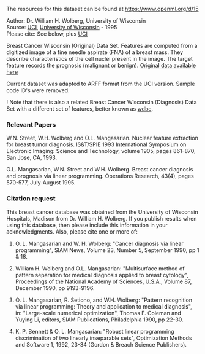 The resources for this dataset can be found at https://www.openml.org/d/15

Author: Dr. William H. Wolberg, University of Wisconsin  
Source: [UCI](https://archive.ics.uci.edu/ml/datasets/breast+cancer+wisconsin+(original)), [University of Wisconsin](http://pages.cs.wisc.edu/~olvi/uwmp/cancer.html) - 1995  
Please cite: See below, plus [UCI](https://archive.ics.uci.edu/ml/citation_policy.html)  

Breast Cancer Wisconsin (Original) Data Set. Features are computed from a digitized image of a fine needle aspirate (FNA) of a breast mass. They describe characteristics of the cell nuclei present in the image. The target feature records the prognosis (malignant or benign). [Original data available here](ftp://ftp.cs.wisc.edu/math-prog/cpo-dataset/machine-learn/cancer/)  

Current dataset was adapted to ARFF format from the UCI version. Sample code ID's were removed.  

! Note that there is also a related Breast Cancer Wisconsin (Diagnosis) Data Set with a different set of features, better known as [wdbc](https://www.openml.org/d/1510).

### Relevant Papers  

W.N. Street, W.H. Wolberg and O.L. Mangasarian. Nuclear feature extraction for breast tumor diagnosis. IS&T/SPIE 1993 International Symposium on Electronic Imaging: Science and Technology, volume 1905, pages 861-870, San Jose, CA, 1993. 

O.L. Mangasarian, W.N. Street and W.H. Wolberg. Breast cancer diagnosis and prognosis via linear programming. Operations Research, 43(4), pages 570-577, July-August 1995.  

### Citation request  

This breast cancer database was obtained from the University of Wisconsin Hospitals, Madison from Dr. William H. Wolberg.  If you publish results when using this database, then please include this information in your acknowledgments.  Also, please cite one or more of:

   1. O. L. Mangasarian and W. H. Wolberg: "Cancer diagnosis via linear 
      programming", SIAM News, Volume 23, Number 5, September 1990, pp 1 & 18.

   2. William H. Wolberg and O.L. Mangasarian: "Multisurface method of 
      pattern separation for medical diagnosis applied to breast cytology", 
      Proceedings of the National Academy of Sciences, U.S.A., Volume 87, 
      December 1990, pp 9193-9196.

   3. O. L. Mangasarian, R. Setiono, and W.H. Wolberg: "Pattern recognition 
      via linear programming: Theory and application to medical diagnosis", 
      in: "Large-scale numerical optimization", Thomas F. Coleman and Yuying
      Li, editors, SIAM Publications, Philadelphia 1990, pp 22-30.

   4. K. P. Bennett & O. L. Mangasarian: "Robust linear programming 
      discrimination of two linearly inseparable sets", Optimization Methods
      and Software 1, 1992, 23-34 (Gordon & Breach Science Publishers).